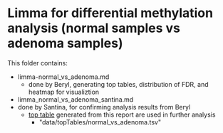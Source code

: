 
# Limma for differential methylation analysis (normal samples vs adenoma samples)


This folder contains: 

- limma-normal_vs_adenoma.md
	- done by Beryl, generating top tables, distribution of FDR, and heatmap for visualiztion
- limma_normal_vs_adenoma_santina.md 
- done by Santina, for confirming analysis results from Beryl 
	- [top table](https://github.com/STAT540-UBC/yy_team01_colorectal-cancer_STAT540_2015/tree/master/data/topTables) generated from this report are used in further analysis
		- "data/topTables/normal_vs_adenoma.tsv"
